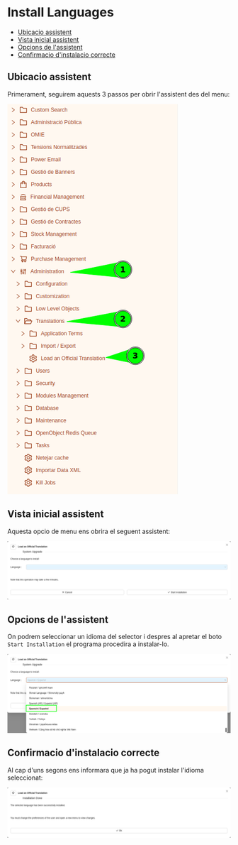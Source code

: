 # Install Languages

- [Ubicacio assistent](#ubicacio-assistent)
- [Vista inicial assistent](#vista-inicial-assistent)
- [Opcions de l'assistent](#opcions-de-lassistent)
- [Confirmacio d'instalacio correcte](#confirmacio-dinstalacio-correcte)

## Ubicacio assistent

Primerament, seguirem aquests 3 passos per obrir l'assistent des del menu:

![localitzacio_assistent_menu]

## Vista inicial assistent

Aquesta opcio de menu ens obrira el seguent assistent:

![wizard_load_official_translation]

## Opcions de l'assistent

On podrem seleccionar un idioma del selector i despres al apretar el boto `Start Installation` el programa procedira a instalar-lo.

![wizard_load_official_translation_selection]

## Confirmacio d'instalacio correcte

Al cap d'uns segons ens informara que ja ha pogut instalar l'idioma seleccionat:

![wizard_load_official_translation_installation_successful]

[localitzacio_assistent_menu]: /procediments_install_language/localitzacio_assistent_menu.png
[wizard_load_official_translation]: /procediments_install_language/wizard_load_official_translation.png
[wizard_load_official_translation_selection]: /procediments_install_language/wizard_load_official_translation_selection.png
[wizard_load_official_translation_installation_successful]: /procediments_install_language/wizard_load_official_translation_installation_successful.png
